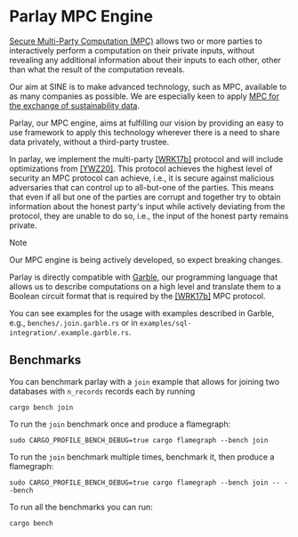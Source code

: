 # Parlay MPC Engine

[Secure Multi-Party Computation (MPC)](https://sine.foundation/library/002-smpc) allows two or more parties to interactively perform a computation on their private inputs, without revealing any additional information about their inputs to each other, other than what the result of the computation reveals.

Our aim at SINE is to make advanced technology, such as MPC, available to as many companies as possible. We are especially keen to apply  [MPC for the exchange of sustainability data](https://sine.foundation/library/sine-is-partnering-with-wbcsd-to-decarbonise-the-economy).

Parlay, our MPC engine, aims at fulfilling our vision by providing an easy to use framework to apply this technology wherever there is a need to share data privately, without a third-party trustee.

In parlay, we implement the multi-party [[WRK17b]](https://eprint.iacr.org/2017/189.pdf) protocol and will include optimizations from [[YWZ20]](https://eprint.iacr.org/2019/1104.pdf). This protocol achieves the highest level of security an MPC protocol can achieve, i.e., it is secure against malicious adversaries that can control up to all-but-one of the parties. This means that even if all but one of the parties are corrupt and together try to obtain information about the honest party's input while actively deviating from the protocol, they are unable to do so, i.e., the input of the honest party remains private.

> [!NOTE]
> Our MPC engine is being actively developed, so expect breaking changes.

Parlay is directly compatible with [Garble](https://github.com/sine-fdn/garble-lang), our programming language that allows us to describe computations on a high level and translate them to a Boolean circuit format that is required by the [[WRK17b]](https://eprint.iacr.org/2017/189.pdf) MPC protocol.

You can see examples for the usage with examples described in Garble, e.g., `benches/.join.garble.rs` or in `examples/sql-integration/.example.garble.rs`.

## Benchmarks


You can benchmark parlay with a `join` example that allows for joining two databases with `n_records` records each by running

```
cargo bench join
```

To run the `join` benchmark once and produce a flamegraph:

```
sudo CARGO_PROFILE_BENCH_DEBUG=true cargo flamegraph --bench join
```

To run the `join` benchmark multiple times, benchmark it, then produce a flamegraph:

```
sudo CARGO_PROFILE_BENCH_DEBUG=true cargo flamegraph --bench join -- --bench
```


To run all the benchmarks you can run:

```
cargo bench
```
